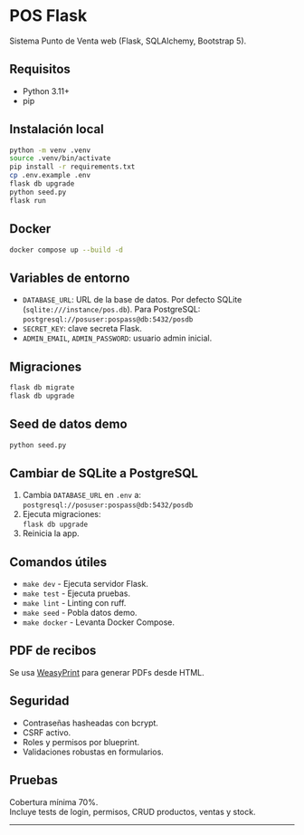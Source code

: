 # POS Flask

Sistema Punto de Venta web (Flask, SQLAlchemy, Bootstrap 5).

## Requisitos

- Python 3.11+
- pip

## Instalación local

```bash
python -m venv .venv
source .venv/bin/activate
pip install -r requirements.txt
cp .env.example .env
flask db upgrade
python seed.py
flask run
```

## Docker

```bash
docker compose up --build -d
```

## Variables de entorno

- `DATABASE_URL`: URL de la base de datos. Por defecto SQLite (`sqlite:///instance/pos.db`). Para PostgreSQL: `postgresql://posuser:pospass@db:5432/posdb`
- `SECRET_KEY`: clave secreta Flask.
- `ADMIN_EMAIL`, `ADMIN_PASSWORD`: usuario admin inicial.

## Migraciones

```bash
flask db migrate
flask db upgrade
```

## Seed de datos demo

```bash
python seed.py
```

## Cambiar de SQLite a PostgreSQL

1. Cambia `DATABASE_URL` en `.env` a:  
   `postgresql://posuser:pospass@db:5432/posdb`
2. Ejecuta migraciones:  
   `flask db upgrade`
3. Reinicia la app.

## Comandos útiles

- `make dev` - Ejecuta servidor Flask.
- `make test` - Ejecuta pruebas.
- `make lint` - Linting con ruff.
- `make seed` - Pobla datos demo.
- `make docker` - Levanta Docker Compose.

## PDF de recibos

Se usa [WeasyPrint](https://weasyprint.org/) para generar PDFs desde HTML.

## Seguridad

- Contraseñas hasheadas con bcrypt.
- CSRF activo.
- Roles y permisos por blueprint.
- Validaciones robustas en formularios.

## Pruebas

Cobertura mínima 70%.  
Incluye tests de login, permisos, CRUD productos, ventas y stock.

---
